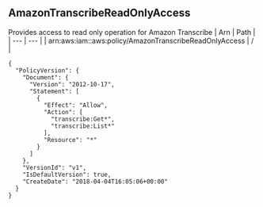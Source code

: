 
## AmazonTranscribeReadOnlyAccess
Provides access to read only operation for Amazon Transcribe
| Arn | Path |
| --- | --- |
| arn:aws:iam::aws:policy/AmazonTranscribeReadOnlyAccess | / |
```
{
  "PolicyVersion": {
    "Document": {
      "Version": "2012-10-17",
      "Statement": [
        {
          "Effect": "Allow",
          "Action": [
            "transcribe:Get*",
            "transcribe:List*"
          ],
          "Resource": "*"
        }
      ]
    },
    "VersionId": "v1",
    "IsDefaultVersion": true,
    "CreateDate": "2018-04-04T16:05:06+00:00"
  }
}
```
